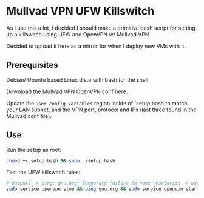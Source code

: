 # Mullvad VPN UFW Killswitch

As I use this a lot, I decided I should make a primitive bash script for
setting up a killswitch using UFW and OpenVPN w/ Mullvad VPN.

Decided to upload it here as a mirror for when I deploy new VMs with it.


## Prerequisites

Debian/ Ubuntu based Linux disto with bash for the shell.

Download the Mullvad VPN OpenVPN conf
[here](https://mullvad.net/en/account/#/openvpn-config).

Update the `user config variables` region inside of 'setup.bash'to match
your LAN subnet, and the VPN port, protocol and IPs (last three found in the
Mullvad conf file).


## Use

Run the setup as root:

```bash
chmod +x setup.bash && sudo ./setup.bash
```

Test the UFW killswitch rules:

```bash
# Outputs -> ping: gnu.org: Temporary failure in name resolution -> working.
sudo service openvpn stop && ping gnu.org && sudo service openvpn start
```
